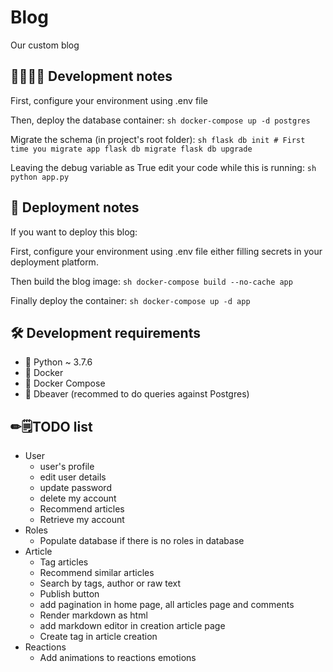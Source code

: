 # Blog
Our custom blog

## 👩‍💻👨‍💻 Development notes
First, configure your environment using .env file

Then, deploy the database container:
``sh
docker-compose up -d postgres
``

Migrate the schema (in project's root folder):
``sh
flask db init # First time you migrate app
flask db migrate
flask db upgrade
``

Leaving the debug variable as True edit your code while this is running:
 ``sh
python app.py
``

## 🚀 Deployment notes

If you want to deploy this blog:

First, configure your environment using .env file either filling secrets in your deployment platform.

Then build the blog image:
``sh
docker-compose build --no-cache app
``

Finally deploy the container:
``sh
docker-compose up -d app
``

## 🛠 Development requirements

* 🐍 Python ~ 3.7.6
* 🐋 Docker
* 🐙 Docker Compose
* 🐘 Dbeaver (recommed to do queries against Postgres)

## ✏🗒TODO list

* User
  * user's profile 
  * edit user details
  * update password
  * delete my account
  * Recommend articles
  * Retrieve my account
* Roles
  * Populate database if there is no roles in database
* Article
  * Tag articles
  * Recommend similar articles
  * Search by tags, author or raw text
  * Publish button
  * add pagination in home page, all articles page and comments
  * Render markdown as html
  * add markdown editor in creation article page
  * Create tag in article creation
* Reactions
  * Add animations to reactions emotions